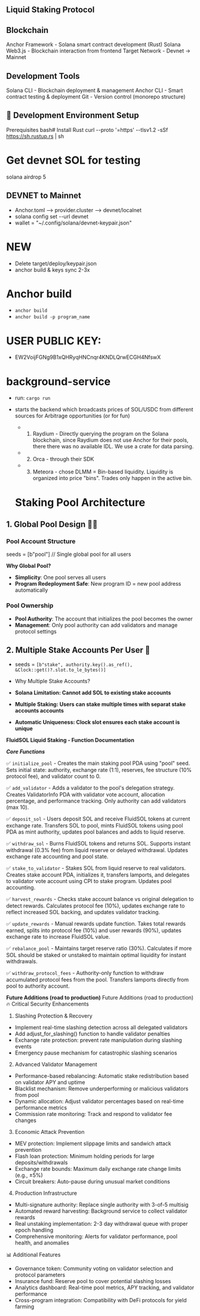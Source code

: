 ## Liquid Staking Protocol

## Blockchain

Anchor Framework - Solana smart contract development (Rust)
Solana Web3.js - Blockchain interaction from frontend
Target Network - Devnet → Mainnet

## Development Tools

Solana CLI - Blockchain deployment & management
Anchor CLI - Smart contract testing & deployment
Git - Version control (monorepo structure)

## 🚀 Development Environment Setup

Prerequisites
bash# Install Rust
curl --proto '=https' --tlsv1.2 -sSf https://sh.rustup.rs | sh

# Get devnet SOL for testing

solana airdrop 5

## DEVNET to Mainnet

- Anchor.toml --> provider.cluster --> devnet/localnet
- solana config set --url devnet
- wallet = "~/.config/solana/devnet-keypair.json"

# NEW

- Delete target/deploy/keypair.json
- anchor build & keys sync 2-3x

# Anchor build

- `anchor build`
- `anchor build -p program_name`

# USER PUBLIC KEY:

- EW2VoijFGNg9B1xQHRyqHNCnqr4KNDLQrwECGH4NfswX

# background-service

- run: `cargo run`
- starts the backend which broadcasts prices of SOL/USDC from different sources for Arbitrage opportunities (or for fun)

  - 1. Raydium - Directly querying the program on the Solana blockchain, since Raydium does not use Anchor for their pools, there there was no available IDL. We use a crate for data parsing.
  - 2. Orca - through their SDK
  - 3. Meteora - chose DLMM = Bin-based liquidity. Liquidity is organized into price "bins". Trades only happen in the active bin.

  # Staking Pool Architecture

## 1. Global Pool Design 🏊‍♂️

### Pool Account Structure

seeds = [b"pool"] // Single global pool for all users

**Why Global Pool?**

- **Simplicity**: One pool serves all users
- **Program Redeployment Safe**: New program ID = new pool address automatically

### Pool Ownership

- **Pool Authority**: The account that initializes the pool becomes the owner
- **Management**: Only pool authority can add validators and manage protocol settings

## 2. Multiple Stake Accounts Per User 🎯

- seeds = `[b"stake", authority.key().as_ref(), &Clock::get()?.slot.to_le_bytes()]`

- Why Multiple Stake Accounts?
- **Solana Limitation: Cannot add SOL to existing stake accounts**
- **Multiple Staking: Users can stake multiple times with separat stake accounts accounts**
- **Automatic Uniqueness: Clock slot ensures each stake account is unique**

**FluidSOL Liquid Staking - Function Documentation**

**_Core Functions_**

✅ `initialize_pool` - Creates the main staking pool PDA using "pool" seed. Sets initial state: authority, exchange rate (1:1), reserves, fee structure (10% protocol fee), and validator count to 0.

✅ `add_validator` - Adds a validator to the pool's delegation strategy. Creates ValidatorInfo PDA with validator vote account, allocation percentage, and performance tracking. Only authority can add validators (max 10).

✅ `deposit_sol` - Users deposit SOL and receive FluidSOL tokens at current exchange rate. Transfers SOL to pool, mints FluidSOL tokens using pool PDA as mint authority, updates pool balances and adds to liquid reserve.

✅ `withdraw_sol` - Burns FluidSOL tokens and returns SOL. Supports instant withdrawal (0.3% fee) from liquid reserve or delayed withdrawal. Updates exchange rate accounting and pool state.

✅ `stake_to_validator` - Stakes SOL from liquid reserve to real validators. Creates stake account PDA, initializes it, transfers lamports, and delegates to validator vote account using CPI to stake program. Updates pool accounting.

✅ `harvest_rewards` - Checks stake account balance vs original delegation to detect rewards. Calculates protocol fee (10%), updates exchange rate to reflect increased SOL backing, and updates validator tracking.

✅ `update_rewards` - Manual rewards update function. Takes total rewards earned, splits into protocol fee (10%) and user rewards (90%), updates exchange rate to increase FluidSOL value.

✅ `rebalance_pool` - Maintains target reserve ratio (30%). Calculates if more SOL should be staked or unstaked to maintain optimal liquidity for instant withdrawals.

✅ `withdraw_protocol_fees` - Authority-only function to withdraw accumulated protocol fees from the pool. Transfers lamports directly from pool to authority account.

**Future Additions (road to production)**
Future Additions (road to production)
🔥 Critical Security Enhancements

1. Slashing Protection & Recovery

- Implement real-time slashing detection across all delegated validators
- Add adjust_for_slashing() function to handle validator penalties
- Exchange rate protection: prevent rate manipulation during slashing events
- Emergency pause mechanism for catastrophic slashing scenarios

2. Advanced Validator Management

- Performance-based rebalancing: Automatic stake redistribution based on validator APY and uptime
- Blacklist mechanism: Remove underperforming or malicious validators from pool
- Dynamic allocation: Adjust validator percentages based on real-time performance metrics
- Commission rate monitoring: Track and respond to validator fee changes

3. Economic Attack Prevention

- MEV protection: Implement slippage limits and sandwich attack prevention
- Flash loan protection: Minimum holding periods for large deposits/withdrawals
- Exchange rate bounds: Maximum daily exchange rate change limits (e.g., ±5%)
- Circuit breakers: Auto-pause during unusual market conditions

4. Production Infrastructure

- Multi-signature authority: Replace single authority with 3-of-5 multisig
- Automated reward harvesting: Background service to collect validator rewards
- Real unstaking implementation: 2-3 day withdrawal queue with proper epoch handling
- Comprehensive monitoring: Alerts for validator performance, pool health, and anomalies

📊 Additional Features

- Governance token: Community voting on validator selection and protocol parameters
- Insurance fund: Reserve pool to cover potential slashing losses
- Analytics dashboard: Real-time pool metrics, APY tracking, and validator performance
- Cross-program integration: Compatibility with DeFi protocols for yield farming
